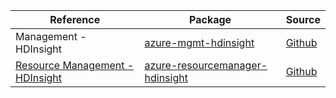| Reference | Package | Source |
|---|---|---|
|Management - HDInsight|[azure-mgmt-hdinsight](https://repo1.maven.org/maven2/com/microsoft/azure/hdinsight/v2018_06_01_preview/azure-mgmt-hdinsight)|[Github](https://github.com/Azure/azure-sdk-for-java)|
|[Resource Management - HDInsight](resourcemanager-hdinsight-readme.md)|[azure-resourcemanager-hdinsight](https://repo1.maven.org/maven2/com/azure/resourcemanager/azure-resourcemanager-hdinsight)|[Github](https://github.com/Azure/azure-sdk-for-java/blob/main/sdk/hdinsight/azure-resourcemanager-hdinsight)|
